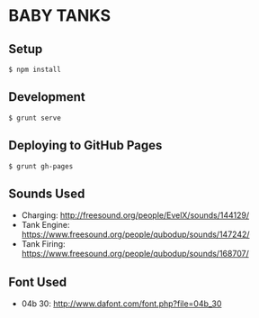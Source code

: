# BABY TANKS

## Setup

    $ npm install

## Development

    $ grunt serve

## Deploying to GitHub Pages

    $ grunt gh-pages

## Sounds Used

- Charging: http://freesound.org/people/EvelX/sounds/144129/
- Tank Engine: https://www.freesound.org/people/qubodup/sounds/147242/
- Tank Firing: https://www.freesound.org/people/qubodup/sounds/168707/

## Font Used

- 04b 30: http://www.dafont.com/font.php?file=04b_30

